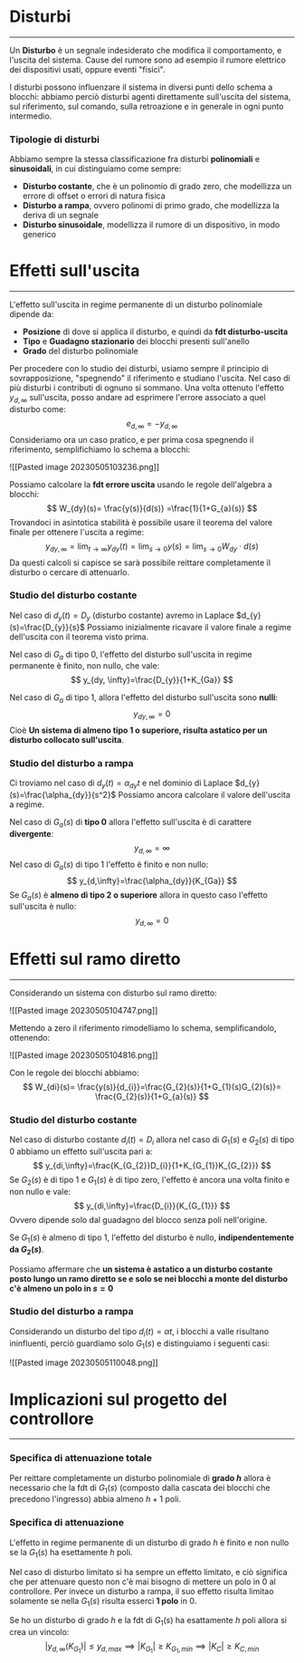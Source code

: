 # Disturbi
---
Un **Disturbo** è un segnale indesiderato che modifica il comportamento, e l'uscita del sistema. Cause del rumore sono ad esempio il rumore elettrico dei dispositivi usati, oppure eventi "fisici".

I disturbi possono influenzare il sistema in diversi punti dello schema a blocchi: abbiamo perciò disturbi agenti direttamente sull'uscita del sistema, sul riferimento, sul comando, sulla retroazione e in generale in ogni punto intermedio.

### Tipologie di disturbi

Abbiamo sempre la stessa classificazione fra disturbi **polinomiali** e **sinusoidali**, in cui distinguiamo come sempre:
- **Disturbo costante**, che è un polinomio di grado zero, che modellizza un errore di offset o errori di natura fisica
- **Disturbo a rampa**, ovvero polinomi di primo grado, che modellizza la deriva di un segnale
- **Disturbo sinusoidale**, modellizza il rumore di un dispositivo, in modo generico


# Effetti sull'uscita
---
L'effetto sull'uscita in regime permanente di un disturbo polinomiale dipende da:
- **Posizione** di dove si applica il disturbo, e quindi da **fdt disturbo-uscita**
- **Tipo** e **Guadagno stazionario** dei blocchi presenti sull'anello
- **Grado** del disturbo polinomiale

Per procedere con lo studio dei disturbi, usiamo sempre il principio di sovrapposizione, "spegnendo" il riferimento e studiano l'uscita.
Nel caso di più disturbi i contributi di ognuno si sommano.
Una volta ottenuto l'effetto $y_{d,\infty}$ sull'uscita, posso andare ad esprimere l'errore associato a quel disturbo come:
$$
e_{d,\infty}=-y_{d,\infty}
$$
Consideriamo ora un caso pratico, e per prima cosa spegnendo il riferimento, semplifichiamo lo schema a blocchi:

![[Pasted image 20230505103236.png]]

Possiamo calcolare la **fdt errore uscita** usando le regole dell'algebra a blocchi:
$$
W_{dy}(s)= \frac{y(s)}{d(s)} =\frac{1}{1+G_{a}(s)}
$$
Trovandoci in asintotica stabilità è possibile usare il teorema del valore finale per ottenere l'uscita a regime:
$$
y_{dy,\infty}=\lim_{ t \to \infty } y_{dy}(t)=\lim_{ s \to 0 } y(s)=\lim_{ s \to 0 } W_{dy} \cdot d(s)
$$
Da questi calcoli si capisce se sarà possibile reittare completamente il disturbo o cercare di attenuarlo.

### Studio del disturbo costante

Nel caso di $d_{y}(t)=D_{y}$ (disturbo costante) avremo in Laplace $d_{y}(s)=\frac{D_{y}}{s}$
Possiamo inizialmente ricavare il valore finale a regime dell'uscita con il teorema visto prima.

Nel caso di $G_{a}$ di tipo 0, l'effetto del disturbo sull'uscita in regime permanente è finito, non nullo, che vale:
$$
y_{dy, \infty}=\frac{D_{y}}{1+K_{Ga}}
$$

Nel caso di $G_{a}$ di tipo 1, allora l'effetto del disturbo sull'uscita sono **nulli**:
$$
y_{dy, \infty} = 0
$$
Cioè **Un sistema di almeno tipo 1 o superiore, risulta astatico per un disturbo collocato sull'uscita**.

### Studio del disturbo a rampa

Ci troviamo nel caso di $d_{y}(t)=\alpha_{dy}t$ e nel dominio di Laplace $d_{y}(s)=\frac{\alpha_{dy}}{s^2}$
Possiamo ancora calcolare il valore dell'uscita a regime.

Nel caso di $G_{a}(s)$ di **tipo 0** allora l'effetto sull'uscita è di carattere **divergente**:
$$
y_{d,\infty}=\infty
$$
Nel caso di $G_{a}(s)$ di tipo 1 l'effetto è finito e non nullo:
$$
y_{d,\infty}=\frac{\alpha_{dy}}{K_{Ga}}
$$
Se $G_{a}(s)$ è **almeno di tipo 2 o superiore** allora in questo caso l'effetto sull'uscita è nullo:
$$
y_{d,\infty}=0
$$


# Effetti sul ramo diretto
---
Considerando un sistema con disturbo sul ramo diretto:

![[Pasted image 20230505104747.png]]

Mettendo a zero il riferimento rimodelliamo lo schema, semplificandolo, ottenendo:

![[Pasted image 20230505104816.png]]

Con le regole dei blocchi abbiamo:
$$
W_{di}(s)= \frac{y(s)}{d_{i}}=\frac{G_{2}(s)}{1+G_{1}(s)G_{2}(s)}= \frac{G_{2}(s)}{1+G_{a}(s)}
$$

### Studio del disturbo costante

Nel caso di disturbo costante $d_{i}(t)=D_{i}$ allora nel caso di $G_{1}(s)$ e $G_{2}(s)$ di tipo 0 abbiamo un effetto sull'uscita pari a:
$$
y_{di,\infty}=\frac{K_{G_{2}}D_{i}}{1+K_{G_{1}}K_{G_{2}}}
$$
Se $G_{2}(s)$ è di tipo 1 e $G_{1}(s)$ è di tipo zero, l'effetto è ancora una volta finito e non nullo e vale:
$$
y_{di,\infty}=\frac{D_{i}}{K_{G_{1}}}
$$
Ovvero dipende solo dal guadagno del blocco senza poli nell'origine.

Se $G_{1}(s)$ è almeno di tipo 1, l'effetto del disturbo è nullo, **indipendentemente da $G_{2}(s)$**.

Possiamo affermare che **un sistema è astatico a un disturbo costante posto lungo un ramo diretto se e solo se nei blocchi a monte del disturbo c'è almeno un polo in $s=0$**

### Studio del disturbo a rampa

Considerando un disturbo del tipo $d_{i}(t)=\alpha t$, i blocchi a valle risultano ininfluenti, perciò guardiamo solo $G_{1}(s)$ e distinguiamo i seguenti casi:

![[Pasted image 20230505110048.png]]



# Implicazioni sul progetto del controllore
---

### Specifica di attenuazione totale

Per reittare completamente un disturbo polinomiale di **grado $h$** allora è necessario che la fdt di $G_{1}(s)$ (composto dalla cascata dei blocchi che precedono l'ingresso) abbia almeno $h+1$ poli.

### Specifica di attenuazione

L'effetto in regime permanente di un disturbo di grado $h$ è finito e non nullo se la $G_{1}(s)$ ha esettamente $h$ poli.

Nel caso di disturbo limitato si ha sempre un effetto limitato, e ciò significa che per attenuare questo non c'è mai bisogno di mettere un polo in 0 al controllore.
Per invece un disturbo a rampa, il suo effetto risulta limitao solamente se nella $G_{1}(s)$ risulta esserci **1 polo** in 0.

Se ho un disturbo di grado $h$ e la fdt di $G_{1}(s)$ ha esattamente $h$ poli allora si crea un vincolo:
$$
|y_{d,\infty}(K_{G_{1}})|\leq y_{d,max} \implies |K_{G_{1}}|\geq K_{G_{1},min} \implies |K_{C}|\geq K_{C,min}
$$

